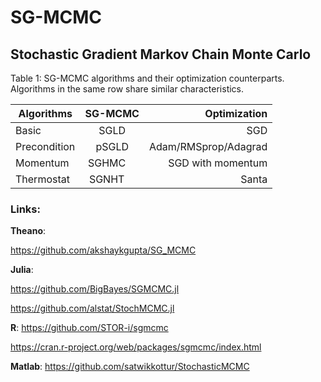 # SG-MCMC
Stochastic Gradient Markov Chain Monte Carlo
----


Table 1: SG-MCMC algorithms and their optimization counterparts. 
Algorithms in the same row share similar characteristics.

| Algorithms    | SG-MCMC       | Optimization |
| ------------- |:-------------:| ------------:|
| Basic         | SGLD          |  SGD         |
| Precondition  | pSGLD         |  Adam/RMSprop/Adagrad |
| Momentum      | SGHMC         |  SGD with momentum    |
| Thermostat    | SGNHT         |  Santa                |



### Links:

**Theano**:

https://github.com/akshaykgupta/SG_MCMC


**Julia**: 

https://github.com/BigBayes/SGMCMC.jl

https://github.com/alstat/StochMCMC.jl

**R**: 
https://github.com/STOR-i/sgmcmc

https://cran.r-project.org/web/packages/sgmcmc/index.html


**Matlab**:
https://github.com/satwikkottur/StochasticMCMC



